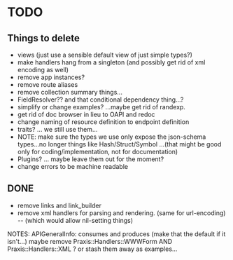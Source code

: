 # TODO

## Things to delete

 * views (just use a sensible default view of just simple types?)
 * make handlers hang from a singleton (and possibly get rid of xml encoding as well)
 * remove app instances?
 * remove route aliases
 * remove collection summary things...
 * FieldResolver?? and that conditional dependency thing...?
 * simplify or change examples? ...maybe get rid of randexp.
 * get rid of doc browser in lieu to OAPI and redoc
 * change naming of resource definition to endpoint definition
 * traits? ... we still use them...
 * NOTE: make sure the types we use only expose the json-schema types...no longer things like Hash/Struct/Symbol ...(that might be good only for coding/implementation, not for documentation)
 * Plugins? ... maybe leave them out for the moment?
 * change errors to be machine readable
 

 ## DONE
 * remove links and link_builder
 * remove xml handlers for parsing and rendering. (same for url-encoding) -- (which would allow nil-setting things)

 NOTES:
 APIGeneralInfo: consumes and produces (make that the default if it isn't...)
 maybe remove Praxis::Handlers::WWWForm AND  Praxis::Handlers::XML ? or stash them away as examples...


